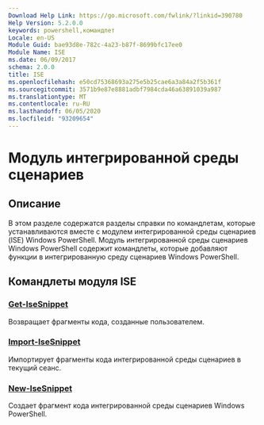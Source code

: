 ```yaml
---
Download Help Link: https://go.microsoft.com/fwlink/?linkid=390780
Help Version: 5.2.0.0
keywords: powershell,командлет
Locale: en-US
Module Guid: bae93d8e-782c-4a23-b87f-8699bfc17ee0
Module Name: ISE
ms.date: 06/09/2017
schema: 2.0.0
title: ISE
ms.openlocfilehash: e50cd75368693a275e5b25cae6a3a84a2f5b361f
ms.sourcegitcommit: 3571b9e87e8881adbf7984cda46a63891039a987
ms.translationtype: MT
ms.contentlocale: ru-RU
ms.lasthandoff: 06/05/2020
ms.locfileid: "93209654"
---
```

# Модуль интегрированной среды сценариев

## Описание

В этом разделе содержатся разделы справки по командлетам, которые устанавливаются вместе с модулем интегрированной среды сценариев (ISE) Windows PowerShell. Модуль интегрированной среды сценариев Windows PowerShell содержит командлеты, которые добавляют функции в интегрированную среду сценариев Windows PowerShell.

## Командлеты модуля ISE

### [Get-IseSnippet](Get-IseSnippet.md)
Возвращает фрагменты кода, созданные пользователем.

### [Import-IseSnippet](Import-IseSnippet.md)
Импортирует фрагменты кода интегрированной среды сценариев в текущий сеанс.

### [New-IseSnippet](New-IseSnippet.md)
Создает фрагмент кода интегрированной среды сценариев Windows PowerShell.
